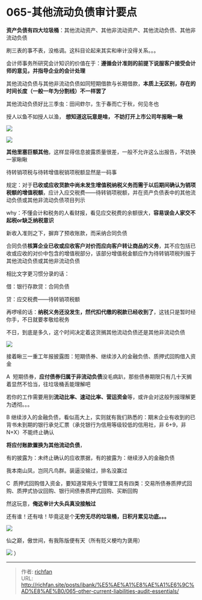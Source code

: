 # 065-其他流动负债审计要点

**资产负债有四大垃圾桶**：其他流动资产、其他非流动资产、其他流动负债、其他非流动负债

刷三表的事不表，没格调。这科目论起来其实和审计没得关系。。。

会计师事务所研究会计知识的价值在于：**遵循会计准则的前提下说服客户接受会计师的意见，并指导企业的会计处理**

其他流动负债与其他非流动负债如同短期借款与长期借款，**本质上无区别，存在的时间长度（一般一年为分割线）不一样罢了**

其他流动负债好比三季虫：田间蚱尔，生于春而亡于秋，何见冬也

授人以鱼不如授人以渔， **想知道这玩意是啥， 不妨打开上市公司年报瞅一瞅**

![](https://img.richfan.site/obsidian/IPO/065-其他流动负债审计要点_1.webp)

![](https://img.richfan.site/obsidian/IPO/065-其他流动负债审计要点_2.webp)

**其他里塞巨额其他**，这样显得信息披露质量很差，一般不允许这么出报告，不妨换一家瞅瞅

待转销项税与待转增值税销项税额显然是一码事

规定：对于**已收或应收货款中尚未发生增值税纳税义务而需于以后期间确认为销项税额的增值税额**，应计入应交税费——待转销项税额，并在资产负债表中的其他流动负债或其他非流动负债项目列示

why：不懂会计和税务的人看财报，看见应交税费的余额很大，**容易误会人家交不起税or缺乏纳税意识**

新收入准则之下，摒弃了预收账款，而采纳合同负债

合同负债**核算企业已收或应收客户对价而应向客户转让商品的义务**，其不应包括已收或应收的对价中包含的增值税部分，该部分增值税金额应作为待转销项税列报于其他流动负债或其他非流动负债

相比文字更习惯分录的话：

借：银行存款贷：合同负债

贷：应交税费——待转销项税额

再啰嗦的话：**纳税义务还没发生，然代扣代缴的税款已经收到了**，这钱只是暂时经你手，不日就要孝敬给税务

不日，到底是多久，这个时间决定着这货搁其他流动负债还是其他非流动负债

![](https://img.richfan.site/obsidian/IPO/065-其他流动负债审计要点_3.webp)

接着瞅三一重工年报披露图：短期债券、继续涉入的金融负债、质押式回购借入资金

A  短期债券，**应付债券归属于非流动负债**没毛病趴，那些债券期限只有几十天搁着显然不恰当，往垃圾桶丢能理解吧

若你的工作需要用到**流动比率、速动比率、营运资金**等，或许会对这般列报理解更为透彻。。。

B 继续涉入的金融负债，看似高大上，实则就有我们熟悉的：期末企业有收到的已背书未到期的银行承兑汇票（承兑银行为信用等级较低的信用社，非 6+9，非 N+X）不能终止确认

**将应付账款置换为其他流动负债**，

有的披露为：未终止确认的应收票据，有的披露为：继续涉入的金融负债

我本南山凤，岂同凡鸟群。装逼没输过，排名没赢过

C  质押式回购借入资金，要知道常用头寸管理工具有四类：交易所债券质押式回购、质押式协议回购、银行间债券质押式回购、买断回购

然这玩意，**俺这审计大头兵真没接触过**

还有谁！还有啥！毕竟这是个**无穷无尽的垃圾桶，日积月累见功底。。。**

![](https://img.richfan.site/obsidian/IPO/065-其他流动负债审计要点_4.webp)

仙之巅，傲世间，有我陈版便有天（所有贬义梗均为褒用）

![](https://img.richfan.site/obsidian/IPO/065-其他流动负债审计要点_5.webp)
）

---

> 作者: [richfan](https://richfan.site/)  
> URL: http://richfan.site/posts/ibank/%E5%AE%A1%E8%AE%A1%E6%9C%AD%E8%AE%B0/065-other-current-liabilities-audit-essentials/  

